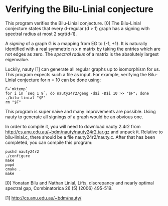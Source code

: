 Verifying the Bilu-Linial conjecture
====================================

This program verifies the Bilu-Linial conjecture. [0] The Bilu-Linial conjecture states that every d-regular (d > 1) graph has a signing with spectral radius at most 2 sqrt(d-1).

A _signing_ of a graph G is a mapping from EG to {-1, +1}. It is naturally identified with a real symmetric n x n matrix by taking the entries which are not edges as zero.
The _spectral radius_ of a matrix is the absolutely largest eigenvalue.

Luckily, nauty [1] can generate all regular graphs up to isomorphism for us. This program expects such a file as input. For example, verifying the Bilu-Linial conjecture for n = 10 can be done using:

    F=`mktemp`
    for i in `seq 1 9`; do nauty24r2/geng -d$i -D$i 10 >> "$F"; done
    ./bilu-linial "$F"
    rm "$F"


This program is super naive and many improvements are possible. Using nauty to generate all signings of a graph would be an obvious one.

In order to compile it, you will need to download nauty 2.4r2 from http://cs.anu.edu.au/~bdm/nauty/nauty24r2.tar.gz
and unpack it. Relative to bilu-linial.c, there should be a file nauty24r2/nauty.c. After that has been completed, you can compile this program:

    pushd nauty24r2
    ./configure
    make
    popd
    cmake .
    make


[0] Yonatan Bilu and Nathan Linial, Lifts, discrepancy and nearly optimal spectral gap, Combinatorica 26 (5) (2006) 495-519.

[1] http://cs.anu.edu.au/~bdm/nauty/


